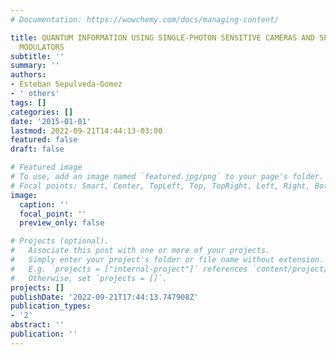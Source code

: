 ```yaml
---
# Documentation: https://wowchemy.com/docs/managing-content/

title: QUANTUM INFORMATION USING SINGLE-PHOTON SENSITIVE CAMERAS AND SPATIAL LIGHT
  MODULATORS
subtitle: ''
summary: ''
authors:
- Esteban Sepulveda-Gomez
- ' others'
tags: []
categories: []
date: '2015-01-01'
lastmod: 2022-09-21T14:44:13-03:00
featured: false
draft: false

# Featured image
# To use, add an image named `featured.jpg/png` to your page's folder.
# Focal points: Smart, Center, TopLeft, Top, TopRight, Left, Right, BottomLeft, Bottom, BottomRight.
image:
  caption: ''
  focal_point: ''
  preview_only: false

# Projects (optional).
#   Associate this post with one or more of your projects.
#   Simply enter your project's folder or file name without extension.
#   E.g. `projects = ["internal-project"]` references `content/project/deep-learning/index.md`.
#   Otherwise, set `projects = []`.
projects: []
publishDate: '2022-09-21T17:44:13.747908Z'
publication_types:
- '2'
abstract: ''
publication: ''
---
```

